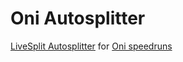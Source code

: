 # Oni Autosplitter
[LiveSplit Autosplitter](https://github.com/LiveSplit/LiveSplit/blob/master/Documentation/Auto-Splitters.md) for [Oni speedruns](https://www.speedrun.com/oni)
